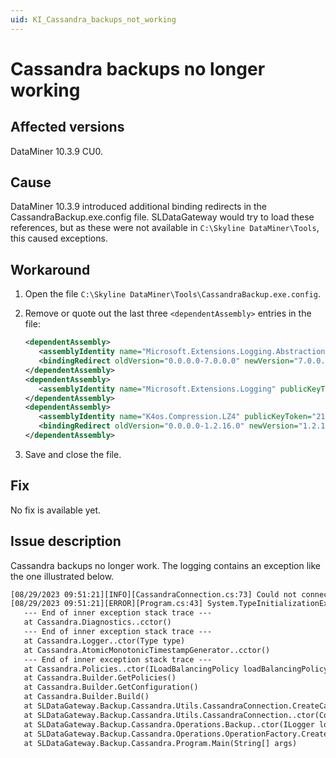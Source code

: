 ```yaml
---
uid: KI_Cassandra_backups_not_working
---
```


# Cassandra backups no longer working

## Affected versions

DataMiner 10.3.9 CU0.

## Cause

DataMiner 10.3.9 introduced additional binding redirects in the CassandraBackup.exe.config file. SLDataGateway would try to load these references, but as these were not available in `C:\Skyline DataMiner\Tools`, this caused exceptions.

## Workaround

1. Open the file `C:\Skyline DataMiner\Tools\CassandraBackup.exe.config`.

1. Remove or quote out the last three `<dependentAssembly>` entries in the file:

   ```xml
   <dependentAssembly>
      <assemblyIdentity name="Microsoft.Extensions.Logging.Abstractions" publicKeyToken="adb9793829ddae60" culture="neutral" />
      <bindingRedirect oldVersion="0.0.0.0-7.0.0.0" newVersion="7.0.0.0" />
   </dependentAssembly>
   <dependentAssembly>
      <assemblyIdentity name="Microsoft.Extensions.Logging" publicKeyToken="adb9793829ddae60" culture="neutral" />
   </dependentAssembly>
   <dependentAssembly>
      <assemblyIdentity name="K4os.Compression.LZ4" publicKeyToken="2186fa9121ef231d" culture="neutral" />
      <bindingRedirect oldVersion="0.0.0.0-1.2.16.0" newVersion="1.2.16.0" />
   </dependentAssembly>
   ```

1. Save and close the file.

## Fix

No fix is available yet.

## Issue description

Cassandra backups no longer work. The logging contains an exception like the one illustrated below.

```txt
[08/29/2023 09:51:21][INFO][CassandraConnection.cs:73] Could not connect to Cassandra: The type initializer for 'Cassandra.AtomicMonotonicTimestampGenerator' threw an exception.
[08/29/2023 09:51:21][ERROR][Program.cs:43] System.TypeInitializationException: The type initializer for 'Cassandra.AtomicMonotonicTimestampGenerator' threw an exception. ---> System.TypeInitializationException: The type initializer for 'Cassandra.Diagnostics' threw an exception. ---> System.IO.FileLoadException: Could not load file or assembly 'Microsoft.Extensions.Logging, Version=7.0.0.0, Culture=neutral, PublicKeyToken=adb9793829ddae60' or one of its dependencies. The located assembly's manifest definition does not match the assembly reference. (Exception from HRESULT: 0x80131040) ---> System.IO.FileLoadException: Could not load file or assembly 'Microsoft.Extensions.Logging, Version=1.0.0.0, Culture=neutral, PublicKeyToken=adb9793829ddae60' or one of its dependencies. The located assembly's manifest definition does not match the assembly reference. (Exception from HRESULT: 0x80131040)
   --- End of inner exception stack trace ---
   at Cassandra.Diagnostics..cctor()
   --- End of inner exception stack trace ---
   at Cassandra.Logger..ctor(Type type)
   at Cassandra.AtomicMonotonicTimestampGenerator..cctor()
   --- End of inner exception stack trace ---
   at Cassandra.Policies..ctor(ILoadBalancingPolicy loadBalancingPolicy, IReconnectionPolicy reconnectionPolicy, IRetryPolicy retryPolicy, ISpeculativeExecutionPolicy speculativeExecutionPolicy, ITimestampGenerator timestampGenerator)
   at Cassandra.Builder.GetPolicies()
   at Cassandra.Builder.GetConfiguration()
   at Cassandra.Builder.Build()
   at SLDataGateway.Backup.Cassandra.Utils.CassandraConnection.CreateCassandraConnection()
   at SLDataGateway.Backup.Cassandra.Utils.CassandraConnection..ctor(ConfigurationManager configurationManager, ILogger logger)
   at SLDataGateway.Backup.Cassandra.Operations.Backup..ctor(ILogger logger, ProgramOptions options, Nodetool nodetool, IPackageFactory packageFactory, CassandraConfig cassandraConfig, ConfigurationManager configurationManager)
   at SLDataGateway.Backup.Cassandra.Operations.OperationFactory.CreateInstance(ProgramOptions options, ILogger logger)
   at SLDataGateway.Backup.Cassandra.Program.Main(String[] args)
```
